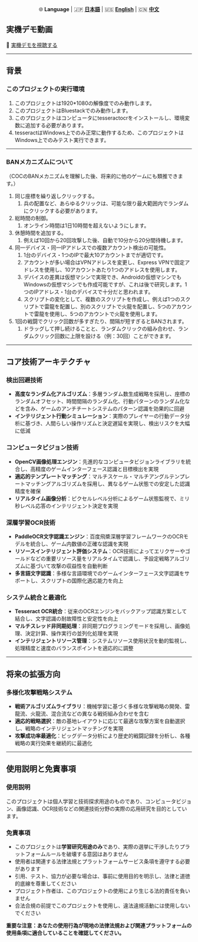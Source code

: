 <p align="center">
  🌐 <strong>Language</strong> | 🇯🇵 <a href="./README.md"><strong>日本語</strong></a> | 🇺🇸 <a href="./README_en.md"><strong>English</strong></a> | 🇨🇳 <a href="./README_ch.md"><strong>中文</strong></a>
</p>

## 実機デモ動画

🎥 [実機デモを視聴する](https://youtu.be/HaeDby77l3Y)

---

## 背景

### このプロジェクトの実行環境

1. このプロジェクトは1920*1080の解像度でのみ動作します。
2. このプロジェクトはBluestackでのみ動作します。
3. このプロジェクトはコンピュータにtesseractocrをインストールし、環境変数に追加する必要があります。
4. tesseractはWindows上でのみ正常に動作するため、このプロジェクトはWindows上でのみテスト実行できます。

---

### BANメカニズムについて

（COCのBANメカニズムを理解した後、将来的に他のゲームにも類推できます。）
1. 同じ座標を繰り返しクリックする。
	1. 兵の配置など、あらゆるクリックは、可能な限り最大範囲内でランダムにクリックする必要があります。
2. 総時間の制御。
	1. オンライン時間は1日10時間を超えないようにします。
3. 休憩時間を追加する。
	1. 例えば10回から20回攻撃した後、自動で10分から20分間待機します。
4. 同一デバイス・同一IPアドレスでの複数アカウント検出の可能性。
	1. 1台のデバイス・1つのIPで最大10アカウントまでが適切です。
	2. アカウントが多い場合はVPNアドレスを変更し、Express VPNで固定アドレスを使用し、10アカウントあたり1つのアドレスを使用します。
	3. デバイスの差異は仮想マシンで実現でき、Androidの仮想マシンでもWindowsの仮想マシンでも作成可能ですが、これは後で研究します。1つのIPアドレス・1台のデバイスで十分だと思われます。
	4. スクリプトの変化として、複数のスクリプトを作成し、例えば1つのスクリプトで雷龍を配置し、別のスクリプトで火龍を配置し、5つのアカウントで雷龍を使用し、5つのアカウントで火龍を使用します。
5. 1回の戦闘でクリック回数が多すぎたり、間隔が短すぎるとBANされます。
	1. ドラッグして押し続けることと、ランダムクリックの組み合わせ、ランダムクリック回数に上限を設ける（例：30回）ことができます。

---

## コア技術アーキテクチャ

### 検出回避技術
- **高度なランダム化アルゴリズム**：多層ランダム数生成戦略を採用し、座標のランダムオフセット、時間間隔のランダム化、行動パターンのランダム化などを含み、ゲームのアンチチートシステムのパターン認識を効果的に回避
- **インテリジェント行動シミュレーション**：実際のプレイヤーの行動データ分析に基づき、人間らしい操作リズムと決定遅延を実現し、検出リスクを大幅に低減

### コンピュータビジョン技術
- **OpenCV画像処理エンジン**：先進的なコンピュータビジョンライブラリを統合し、高精度のゲームインターフェース認識と目標検出を実現
- **適応的テンプレートマッチング**：マルチスケール・マルチアングルテンプレートマッチングアルゴリズムを採用し、異なるゲーム状態での安定した認識精度を確保
- **リアルタイム画像分析**：ピクセルレベル分析によるゲーム状態監視で、ミリ秒レベル応答のインテリジェント決定を実現

### 深層学習OCR技術
- **PaddleOCR文字認識エンジン**：百度飛槳深層学習フレームワークのOCRモデルを統合し、ゲーム内数値の正確な認識を実現
- **リソースインテリジェント評価システム**：OCR技術によってエリクサーやゴールドなどの重要リソース量をリアルタイムで認識し、予設定戦略アルゴリズムに基づいて攻撃の収益性を自動判断
- **多言語文字認識**：多様な言語環境でのゲームインターフェース文字認識をサポートし、スクリプトの国際化適応能力を向上

### システム統合と最適化
- **Tesseract OCR統合**：従来のOCRエンジンをバックアップ認識方案として結合し、文字認識の耐故障性と安定性を向上
- **マルチスレッド非同期処理**：非同期プログラミングモードを採用し、画像処理、決定計算、操作実行の並列化処理を実現
- **インテリジェントリソース管理**：システムリソース使用状況を動的監視し、処理精度と速度のバランスポイントを適応的に調整

---

## 将来の拡張方向

### 多様化攻撃戦略システム
- **戦術アルゴリズムライブラリ**：機械学習に基づく多様な攻撃戦略の開発、雷龍流、火龍流、混合流などの異なる戦術組み合わせを含む
- **適応的戦略選択**：敵の基地レイアウトに応じて最適な攻撃方案を自動選択し、戦略のインテリジェントマッチングを実現
- **攻撃成功率最適化**：ビッグデータ分析により歴史的戦闘記録を分析し、各種戦略の実行効果を継続的に最適化

---

## 使用説明と免責事項

### 使用説明
このプロジェクトは個人学習と技術探求用途のものであり、コンピュータビジョン、画像認識、OCR技術などの関連技術分野の実際の応用研究を目的としています。

### 免責事項
- このプロジェクトは**学習研究用途のみ**であり、実際の選挙に干渉したりプラットフォームルールを破壊する意図はありません
- 使用者は関連する法律法規とプラットフォームサービス条項を遵守する必要があります
- 引用、テスト、協力が必要な場合は、事前に使用目的を明示し、法律と道徳的底線を尊重してください
- プロジェクト作者は、このプロジェクトの使用により生じる法的責任を負いません
- 合法合規の前提でこのプロジェクトを使用し、違法違規活動には使用しないでください

**重要な注意：あなたの使用行為が現地の法律法規および関連プラットフォームの使用条項に適合していることを確認してください。**
